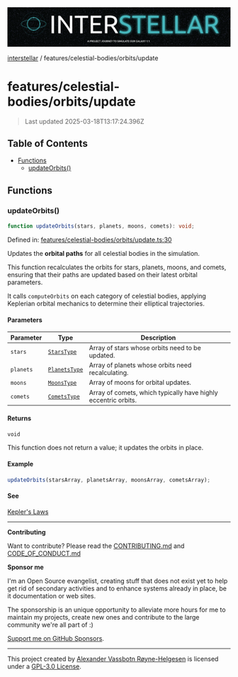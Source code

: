 <div>
  <img alt="SPECCER logo" src="https://raw.githubusercontent.com/phun-ky/interstellar/main/public/interstellar-header.png" style="max-height:120px;" />
</div>

[interstellar](../../../README.md) / features/celestial-bodies/orbits/update

# features/celestial-bodies/orbits/update

> Last updated 2025-03-18T13:17:24.396Z

## Table of Contents

- [Functions](#functions)
  - [updateOrbits()](#updateorbits)

## Functions

### updateOrbits()

```ts
function updateOrbits(stars, planets, moons, comets): void;
```

Defined in:
[features/celestial-bodies/orbits/update.ts:30](https://github.com/phun-ky/interstellar/blob/main/src/features/celestial-bodies/orbits/update.ts#L30)

Updates the **orbital paths** for all celestial bodies in the simulation.

This function recalculates the orbits for stars, planets, moons, and comets,
ensuring that their paths are updated based on their latest orbital parameters.

It calls `computeOrbits` on each category of celestial bodies, applying
Keplerian orbital mechanics to determine their elliptical trajectories.

#### Parameters

| Parameter | Type                                                   | Description                                                    |
| --------- | ------------------------------------------------------ | -------------------------------------------------------------- |
| `stars`   | [`StarsType`](../../../types/stars.md#starstype)       | Array of stars whose orbits need to be updated.                |
| `planets` | [`PlanetsType`](../../../types/planets.md#planetstype) | Array of planets whose orbits need recalculating.              |
| `moons`   | [`MoonsType`](../../../types/moons.md#moonstype)       | Array of moons for orbital updates.                            |
| `comets`  | [`CometsType`](../../../types/comets.md#cometstype)    | Array of comets, which typically have highly eccentric orbits. |

#### Returns

`void`

This function does not return a value; it updates the orbits in place.

#### Example

```ts
updateOrbits(starsArray, planetsArray, moonsArray, cometsArray);
```

#### See

[Kepler's Laws](https://en.wikipedia.org/wiki/Kepler%27s_laws_of_planetary_motion)

---

**Contributing**

Want to contribute? Please read the
[CONTRIBUTING.md](https://github.com/phun-ky/interstellar/blob/main/CONTRIBUTING.md)
and
[CODE_OF_CONDUCT.md](https://github.com/phun-ky/interstellar/blob/main/CODE_OF_CONDUCT.md)

**Sponsor me**

I'm an Open Source evangelist, creating stuff that does not exist yet to help
get rid of secondary activities and to enhance systems already in place, be it
documentation or web sites.

The sponsorship is an unique opportunity to alleviate more hours for me to
maintain my projects, create new ones and contribute to the large community
we're all part of :)

[Support me on GitHub Sponsors](https://github.com/sponsors/phun-ky).

---

This project created by [Alexander Vassbotn Røyne-Helgesen](http://phun-ky.net)
is licensed under a
[GPL-3.0 License](https://choosealicense.com/licenses/gpl-3.0/).
